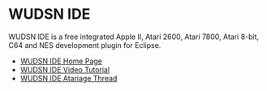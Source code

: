 # WUDSN IDE

WUDSN IDE is a free integrated Apple II, Atari 2600, Atari 7800, Atari 8-bit, C64 and NES development plugin for Eclipse.
- [WUDSN IDE Home Page](https://www.wudsn.com/index.php/ide)
- [WUDSN IDE Video Tutorial](https://www.youtube.com/playlist?list=PLD57AEE018938BA5E)
- [WUDSN IDE Atariage Thread](http://atariage.com/forums/topic/145386-wudsn-ide-the-free-integrated-atari-8-bit-development-plugin-for-eclipse/)
